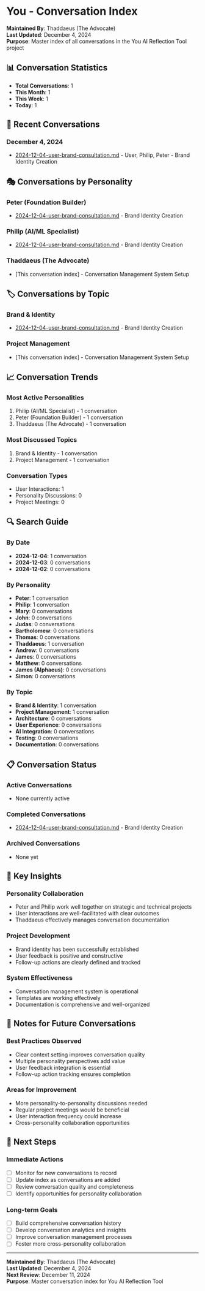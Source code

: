 # You - Conversation Index

**Maintained By**: Thaddaeus (The Advocate)  
**Last Updated**: December 4, 2024  
**Purpose**: Master index of all conversations in the You AI Reflection Tool project

## 📊 **Conversation Statistics**

- **Total Conversations**: 1
- **This Month**: 1
- **This Week**: 1
- **Today**: 1

## 📅 **Recent Conversations**

### December 4, 2024
- [2024-12-04-user-brand-consultation.md](2024/12/04/2024-12-04-user-brand-consultation.md) - User, Philip, Peter - Brand Identity Creation

## 🎭 **Conversations by Personality**

### Peter (Foundation Builder)
- [2024-12-04-user-brand-consultation.md](2024/12/04/2024-12-04-user-brand-consultation.md) - Brand Identity Creation

### Philip (AI/ML Specialist)
- [2024-12-04-user-brand-consultation.md](2024/12/04/2024-12-04-user-brand-consultation.md) - Brand Identity Creation

### Thaddaeus (The Advocate)
- [This conversation index] - Conversation Management System Setup

## 🏷️ **Conversations by Topic**

### Brand & Identity
- [2024-12-04-user-brand-consultation.md](2024/12/04/2024-12-04-user-brand-consultation.md) - Brand Identity Creation

### Project Management
- [This conversation index] - Conversation Management System Setup

## 📈 **Conversation Trends**

### Most Active Personalities
1. Philip (AI/ML Specialist) - 1 conversation
2. Peter (Foundation Builder) - 1 conversation
3. Thaddaeus (The Advocate) - 1 conversation

### Most Discussed Topics
1. Brand & Identity - 1 conversation
2. Project Management - 1 conversation

### Conversation Types
- User Interactions: 1
- Personality Discussions: 0
- Project Meetings: 0

## 🔍 **Search Guide**

### By Date
- **2024-12-04**: 1 conversation
- **2024-12-03**: 0 conversations
- **2024-12-02**: 0 conversations

### By Personality
- **Peter**: 1 conversation
- **Philip**: 1 conversation
- **Mary**: 0 conversations
- **John**: 0 conversations
- **Judas**: 0 conversations
- **Bartholomew**: 0 conversations
- **Thomas**: 0 conversations
- **Thaddaeus**: 1 conversation
- **Andrew**: 0 conversations
- **James**: 0 conversations
- **Matthew**: 0 conversations
- **James (Alphaeus)**: 0 conversations
- **Simon**: 0 conversations

### By Topic
- **Brand & Identity**: 1 conversation
- **Project Management**: 1 conversation
- **Architecture**: 0 conversations
- **User Experience**: 0 conversations
- **AI Integration**: 0 conversations
- **Testing**: 0 conversations
- **Documentation**: 0 conversations

## 📋 **Conversation Status**

### Active Conversations
- None currently active

### Completed Conversations
- [2024-12-04-user-brand-consultation.md](2024/12/04/2024-12-04-user-brand-consultation.md) - Brand Identity Creation

### Archived Conversations
- None yet

## 🎯 **Key Insights**

### Personality Collaboration
- Peter and Philip work well together on strategic and technical projects
- User interactions are well-facilitated with clear outcomes
- Thaddaeus effectively manages conversation documentation

### Project Development
- Brand identity has been successfully established
- User feedback is positive and constructive
- Follow-up actions are clearly defined and tracked

### System Effectiveness
- Conversation management system is operational
- Templates are working effectively
- Documentation is comprehensive and well-organized

## 📝 **Notes for Future Conversations**

### Best Practices Observed
- Clear context setting improves conversation quality
- Multiple personality perspectives add value
- User feedback integration is essential
- Follow-up action tracking ensures completion

### Areas for Improvement
- More personality-to-personality discussions needed
- Regular project meetings would be beneficial
- User interaction frequency could increase
- Cross-personality collaboration opportunities

## 🔄 **Next Steps**

### Immediate Actions
- [ ] Monitor for new conversations to record
- [ ] Update index as conversations are added
- [ ] Review conversation quality and completeness
- [ ] Identify opportunities for personality collaboration

### Long-term Goals
- [ ] Build comprehensive conversation history
- [ ] Develop conversation analytics and insights
- [ ] Improve conversation management processes
- [ ] Foster more cross-personality collaboration

---

**Maintained By**: Thaddaeus (The Advocate)  
**Last Updated**: December 4, 2024  
**Next Review**: December 11, 2024  
**Purpose**: Master conversation index for You AI Reflection Tool
